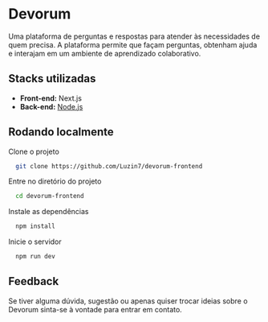 # Devorum

Uma plataforma de perguntas e respostas para atender às necessidades de
quem precisa. A plataforma permite que façam perguntas, obtenham ajuda
e interajam em um ambiente de aprendizado colaborativo.

## Stacks utilizadas

- **Front-end:** Next.js
- **Back-end:** [Node.js](https://github.com/Luzin7/devorum-backend)

## Rodando localmente

Clone o projeto

```bash
  git clone https://github.com/Luzin7/devorum-frontend
```

Entre no diretório do projeto

```bash
  cd devorum-frontend
```

Instale as dependências

```bash
  npm install
```

Inicie o servidor

```bash
  npm run dev
```

## Feedback

Se tiver alguma dúvida, sugestão ou apenas quiser trocar ideias sobre o Devorum sinta-se à vontade para entrar em contato.
